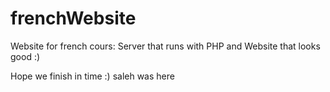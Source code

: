 # frenchWebsite

Website for french cours: Server that runs with PHP and Website that looks good :)

Hope we finish in time :)
saleh was here

